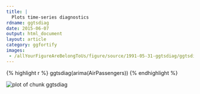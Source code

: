 ```yaml
---
title: |
  Plots time-series diagnostics
rdname: ggtsdiag
date: 2015-06-07
output: html_document
layout: article
category: ggfortify
images:
 - /allYourFigureAreBelongToUs/figure/source/1991-05-31-ggtsdiag/ggtsdiag-1.png
---
```





{% highlight r %}
ggtsdiag(arima(AirPassengers))
{% endhighlight %}

![plot of chunk ggtsdiag](/allYourFigureAreBelongToUs/figure/source/1991-05-31-ggtsdiag/ggtsdiag-1.png) 